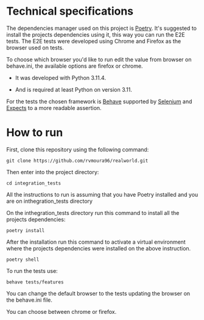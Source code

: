 # Technical specifications


The dependencies manager used on this project is [Poetry](https://python-poetry.org/). It's suggested to install the projects dependencies using it, this way you can run the E2E tests. The E2E tests were developed using Chrome and Firefox as the browser used on tests.

To choose which browser you'd like to run edit the value from browser on behave.ini, the available options are firefox or chrome.

* It was developed with Python 3.11.4.

* And is required at least Python on version 3.11.

For the tests the chosen framework is [Behave](https://pypi.org/project/behave/) supported by [Selenium](https://pypi.org/project/selenium/) and [Expects](https://pypi.org/project/expects/) to a more readable assertion.


# How to run
First, clone this repository using the following command:

```
git clone https://github.com/rvmoura96/realworld.git
```

Then enter into the project directory:
```
cd integration_tests
```

All the instructions to run is assuming that you have Poetry installed and you are on inthegration_tests directory


On the inthegration_tests directory run this command to install all the projects dependencies:
```
poetry install
```

After the installation run this command to activate a virtual environment where the projects dependencies were installed on the above instruction.
```
poetry shell
```

To run the tests use:
```
behave tests/features
```


You can change the default browser to the tests updating the browser on the behave.ini file.

You can choose between chrome or firefox.
